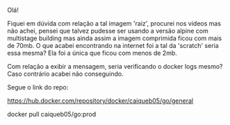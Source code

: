 Olá!

Fiquei em dúvida com relação a tal imagem 'raiz', procurei nos vídeos mas não achei, pensei que talvez pudesse ser usando a versão alpine com multistage building mas ainda assim a imagem comprimida ficou com mais de 70mb. O que acabei encontrando na internet foi a tal da 'scratch' seria essa mesma? Ela foi a única que ficou com menos de 2mb.

Com relação a exibir a mensagem, seria verificando o docker logs mesmo? Caso contrário acabei não conseguindo.

Segue o link do repo:

https://hub.docker.com/repository/docker/caiqueb05/go/general

docker pull caiqueb05/go:prod